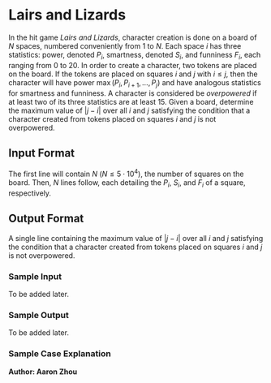 # Lairs and Lizards

In the hit game *Lairs and Lizards*, character creation is done on 
a board of $N$ spaces, numbered conveniently from 1 to $N$. 
Each space $i$ has three statistics: power, denoted $P_i$, 
smartness, denoted $S_i$, and funniness $F_i$, each ranging from 0 to 20. 
In order to create a character, two tokens are placed on the board. If 
the tokens are placed on squares $i$ and $j$ with $i \leq j$, then the 
character will have power $\max(P_i, P_{i+1}, \dots, P_j)$ and have 
analogous statistics for smartness and funniness. A character is considered
be *overpowered* if at least two of its three statistics are at least 15.
Given a board, determine the maximum value of $|j-i|$ over all $i$ and $j$
satisfying the condition that a character created from tokens placed on 
squares $i$ and $j$ is not overpowered.

## Input Format
The first line will contain $N$ ($N \leq 5 \cdot 10^4$), the number of 
squares on the board. Then, $N$ lines follow, each detailing the $P_i$, 
$S_i$, and $F_i$ of a square, respectively. 

## Output Format

A single line containing the maximum value of $|j-i|$ over all $i$ and $j$
satisfying the condition that a character created from tokens placed on 
squares $i$ and $j$ is not overpowered.

### Sample Input

To be added later.

### Sample Output

To be added later.

### Sample Case Explanation

**Author: Aaron Zhou**
